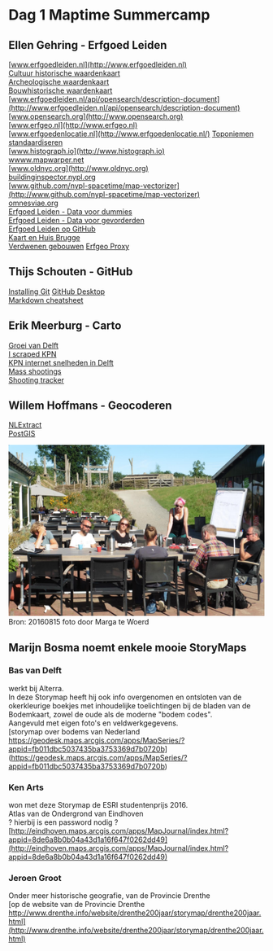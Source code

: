 # Dag 1 Maptime Summercamp

## Ellen Gehring - Erfgoed Leiden
[www.erfgoedleiden.nl](http://www.erfgoedleiden.nl)  
[Cultuur historische waardenkaart](https://www.leidseregioinkaart.nl/kaarten/Cultuurhistorische_waarden/index.html)  
[Archeologische waardenkaart](https://www.leidseregioinkaart.nl/kaarten/Archeologie/index.html)  
[Bouwhistorische waardenkaart](https://www.leidseregioinkaart.nl/kaarten/Bouwhistorie/index.html)  
[www.erfgoedleiden.nl/api/opensearch/description-document](http://www.erfgoedleiden.nl/api/opensearch/description-document)  
[www.opensearch.org](http://www.opensearch.org)  
[www.erfgeo.nl](http://www.erfgeo.nl)  
[www.erfgoedenlocatie.nl](http://www.erfgoedenlocatie.nl/)
[Toponiemen standaardiseren](http://standaardiseren.erfgeo.nl/)  
[www.histograph.io](http://www.histograph.io)  
[wwww.mapwarper.net](http://www.mapwarper.net)  
[www.oldnyc.org](http://www.oldnyc.org)  
[buildinginspector.nypl.org](http://buildinginspector.nypl.org)  
[www.github.com/nypl-spacetime/map-vectorizer](http://www.github.com/nypl-spacetime/map-vectorizer)  
[omnesviae.org](http://omnesviae.org/nl/)  
[Erfgoed Leiden - Data voor dummies](https://www.erfgoedleiden.nl/educatie/open-data-blog)  
[Erfgoed Leiden - Data voor gevorderden](https://www.erfgoedleiden.nl/educatie/data-voor-gevorderden)  
[Erfgoed Leiden op GitHub](https://github.com/erfgoedleiden)   
[Kaart en Huis Brugge](http://magis.kaartenhuisbrugge.be/#)  
[Verdwenen gebouwen](http://www.verdwenengebouwen.nl/)
[Erfgeo Proxy](http://www.hicsuntleones.nl/erfgeoproxy/)

## Thijs Schouten - GitHub   
[Installing Git](https://git-scm.com/book/en/v2/Getting-Started-Installing-Git)
[GitHub Desktop](https://desktop.github.com/)   
[Markdown cheatsheet](https://guides.github.com/pdfs/markdown-cheatsheet-online.pdf) 

## Erik Meerburg - Carto   
[Groei van Delft](https://erikmeerburg.carto.com/viz/ac99e48c-8635-11e5-a076-0e31c9be1b51/public_map)  
[I scraped KPN](http://blog.puckipedia.com/blog/i-scraped-kpn/)   
[KPN internet snelheden in Delft](https://puckipedia.carto.com/viz/a2eb0a0e-acbb-11e5-9e02-0ef7f98ade21/public_map)  
[Mass shootings](https://erikmeerburg.carto.com/viz/3a2b3c28-68dc-11e5-97f4-0e31c9be1b51/public_map)  
[Shooting tracker](http://www.shootingtracker.com/)  

## Willem Hoffmans - Geocoderen   
[NLExtract](http://www.nlextract.nl)   
[PostGIS](http://postgis.net/)  

![Kick-off Maptime Summercamp 2016](afbeeldingen/kick-off.jpg)   
Bron: 20160815 foto door Marga te Woerd

## Marijn Bosma noemt enkele mooie StoryMaps

### Bas van Delft   
werkt bij Alterra.   
In deze Storymap heeft hij ook info overgenomen en ontsloten van 
de okerkleurige boekjes met inhoudelijke toelichtingen bij de bladen van de Bodemkaart, zowel de oude als de moderne "bodem codes".   
Aangevuld met eigen foto's en veldwerkgegevens.   
[storymap over bodems van Nederland   https://geodesk.maps.arcgis.com/apps/MapSeries/?appid=fb011dbc5037435ba3753369d7b0720b] (https://geodesk.maps.arcgis.com/apps/MapSeries/?appid=fb011dbc5037435ba3753369d7b0720b)

### Ken Arts   
won met deze Storymap de ESRI studentenprijs 2016.   
Atlas van de Ondergrond van Eindhoven   
? hierbij is een password nodig ?
[http://eindhoven.maps.arcgis.com/apps/MapJournal/index.html?appid=8de6a8b0b04a43d1a16f647f0262dd49](http://eindhoven.maps.arcgis.com/apps/MapJournal/index.html?appid=8de6a8b0b04a43d1a16f647f0262dd49)

### Jeroen Groot   
Onder meer historische geografie, van de Provincie Drenthe   
[op de website van de Provincie Drenthe http://www.drenthe.info/website/drenthe200jaar/storymap/drenthe200jaar.html](http://www.drenthe.info/website/drenthe200jaar/storymap/drenthe200jaar.html)

